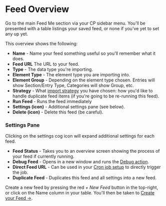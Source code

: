 # Feed Overview

Go to the main Feed Me section via your CP sidebar menu. You'll be presented with a table listings your saved feed, or none if you've yet to set any up yet.

This overview shows the following:

- **Name** - Name your feed something useful so you'll remember what it does.
- **Feed URL** The URL to your feed.
- **Type** - The data type you're importing.
- **Element Type** - The element type you are importing into.
- **Element Group** - Depending on the element type chosen. Entries will show Section/Entry Type, Categories will show Group, etc.
- **Strategy** - What [import strategy](creating-your-feed.md#import-strategy) you have chosen: how you'd like to handle duplicate feed items (if you're going to be re-running this feed).
- **Run Feed** - Runs the feed immediately
- **Settings (icon)** - Additional settings pane (see below).
- **Delete (icon)** - Delete this feed (be careful).

### Settings Pane
Clicking on the settings cog icon will expand additional settings for each feed.
- **Feed Status** - Takes you to an overview screen showing the process of your feed if currently running.
- **Debug Feed** - Opens in a new window and runs the [Debug action](../support/troubleshooting/debugging.md).
- **Direct Feed URL** - Can be used in your [Cron job setup](trigger-import-via-cron.md) to directly trigger the job.
- **Duplicate Feed** - Duplicates this feed and all settings into a new feed.

Create a new feed by pressing the red _\+ New Feed_ button in the top-right, or click on the Name column in your table. You'll then be taken to [Create your Feed →](creating-your-feed.md).
